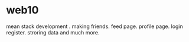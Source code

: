 # web10
mean stack development . making friends. feed page. profile page. login register. stroring data and much more.

